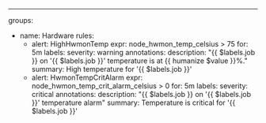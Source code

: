 ---
groups:
  - name: Hardware
    rules:
      - alert: HighHwmonTemp
        expr: node_hwmon_temp_celsius > 75
        for: 5m
        labels:
          severity: warning
        annotations:
          description: "{{ $labels.job }} on '{{ $labels.job }}' temperature is at {{ humanize $value }}%."
          summary: High temperature for '{{ $labels.job }}'
      - alert: HwmonTempCritAlarm
        expr: node_hwmon_temp_crit_alarm_celsius > 0
        for: 5m
        labels:
          severity: critical
        annotations:
          description: "{{ $labels.job }} on '{{ $labels.job }}' temperature alarm"
          summary: Temperature is critical for '{{ $labels.job }}'

